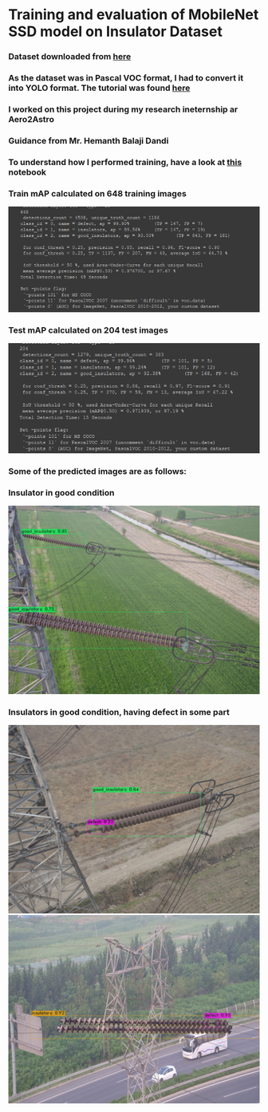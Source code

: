 # Training and evaluation of MobileNet SSD model on  Insulator Dataset
### Dataset downloaded from <a href = "https://github.com/InsulatorData/InsulatorDataSet"> here </a>

### As the dataset was in Pascal VOC format, I had to convert it into YOLO format. The tutorial was found <a href = "https://gist.github.com/Amir22010/a99f18ca19112bc7db0872a36a03a1ec"> here </a>

### I worked on this project during my research ineternship ar Aero2Astro
### Guidance from Mr. Hemanth Balaji Dandi

### To understand how I performed training, have a look at <a href = "https://github.com/yushendye/Insulator-Defect-Detection/blob/main/YOLO_v4_Insulator_Training.ipynb"> this </a> notebook

### Train mAP calculated on 648 training images <br>
<img src = "https://raw.githubusercontent.com/yushendye/Insulator-Defect-Detection/main/train_map.png" height = "*" width = "1000">

### Test mAP calculated on 204 test images<br>
<img src = "https://raw.githubusercontent.com/yushendye/Insulator-Defect-Detection/main/test_map.png" height = "*" width = "1000">

### Some of the predicted images are as follows:
### Insulator in good condition
<img src = "https://raw.githubusercontent.com/yushendye/Insulator-Defect-Detection/main/1.jpg">

### Insulators in good condition, having defect in some part
<img src = "https://raw.githubusercontent.com/yushendye/Insulator-Defect-Detection/main/2.jpg">
<img src = "https://raw.githubusercontent.com/yushendye/Insulator-Defect-Detection/main/3.jpg">
